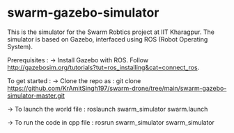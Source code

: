 swarm-gazebo-simulator
======================

This is the simulator for the Swarm Robtics project at IIT Kharagpur.
The simulator is based on Gazebo, interfaced using ROS (Robot Operating System).

Prerequisites :
-> Install Gazebo with ROS. Follow http://gazebosim.org/tutorials?tut=ros_installing&cat=connect_ros.

To get started :
-> Clone the repo as :
  git clone https://github.com/KrAmitSingh197/swarm-drone/tree/main/swarm-gazebo-simulator-master.git
  
-> To launch the world file :
  roslaunch swarm_simulator swarm.launch
  
-> To run the code in cpp file :
  rosrun swarm_simulator swarm_simulator
  
  
